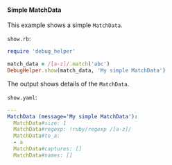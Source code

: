 #### Simple MatchData

This example shows a simple ```MatchData```.

```show.rb```:
```ruby
require 'debug_helper'

match_data = /[a-z]/.match('abc')
DebugHelper.show(match_data, 'My simple MatchData')
```

The output shows details of the ```MatchData```.

```show.yaml```:
```yaml
---
MatchData (message='My simple MatchData'):
  MatchData#size: 1
  MatchData#regexp: !ruby/regexp /[a-z]/
  MatchData#to_a:
  - a
  MatchData#captures: []
  MatchData#names: []
```
